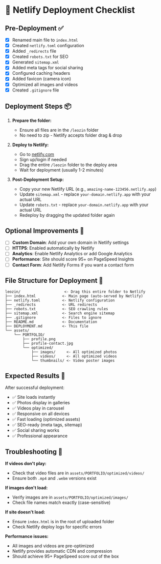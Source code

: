 # 🚀 Netlify Deployment Checklist

## Pre-Deployment ✅

- [x] Renamed main file to `index.html`
- [x] Created `netlify.toml` configuration
- [x] Added `_redirects` file
- [x] Created `robots.txt` for SEO
- [x] Generated `sitemap.xml`
- [x] Added meta tags for social sharing
- [x] Configured caching headers
- [x] Added favicon (camera icon)
- [x] Optimized all images and videos
- [x] Created `.gitignore` file

## Deployment Steps 📦

1. **Prepare the folder:**
   - Ensure all files are in the `/leozin` folder
   - No need to zip - Netlify accepts folder drag & drop

2. **Deploy to Netlify:**
   - Go to [netlify.com](https://netlify.com)
   - Sign up/login if needed
   - Drag the entire `/leozin` folder to the deploy area
   - Wait for deployment (usually 1-2 minutes)

3. **Post-Deployment Setup:**
   - Copy your new Netlify URL (e.g., `amazing-name-123456.netlify.app`)
   - Update `sitemap.xml` - replace `your-domain.netlify.app` with your actual URL
   - Update `robots.txt` - replace `your-domain.netlify.app` with your actual URL
   - Redeploy by dragging the updated folder again

## Optional Improvements 🎯

- [ ] **Custom Domain**: Add your own domain in Netlify settings
- [ ] **HTTPS**: Enabled automatically by Netlify
- [ ] **Analytics**: Enable Netlify Analytics or add Google Analytics
- [ ] **Performance**: Site should score 95+ on PageSpeed Insights
- [ ] **Contact Form**: Add Netlify Forms if you want a contact form

## File Structure for Deployment 📁

```
leozin/                    <- Drag this entire folder to Netlify
├── index.html            <- Main page (auto-served by Netlify)
├── netlify.toml          <- Netlify configuration
├── _redirects            <- URL redirects
├── robots.txt            <- SEO crawling rules
├── sitemap.xml           <- Search engine sitemap
├── .gitignore            <- Files to ignore
├── README.md             <- Documentation
├── DEPLOYMENT.md         <- This file
└── assets/
    └── PORTFOLIO/
        ├── profile.png
        ├── profile-contact.jpg
        └── optimized/
            ├── images/     <- All optimized photos
            ├── videos/     <- All optimized videos
            └── thumbnails/ <- Video poster images
```

## Expected Results 🎉

After successful deployment:
- ✅ Site loads instantly
- ✅ Photos display in galleries
- ✅ Videos play in carousel
- ✅ Responsive on all devices
- ✅ Fast loading (optimized assets)
- ✅ SEO-ready (meta tags, sitemap)
- ✅ Social sharing works
- ✅ Professional appearance

## Troubleshooting 🔧

**If videos don't play:**
- Check that video files are in `assets/PORTFOLIO/optimized/videos/`
- Ensure both `.mp4` and `.webm` versions exist

**If images don't load:**
- Verify images are in `assets/PORTFOLIO/optimized/images/`
- Check file names match exactly (case-sensitive)

**If site doesn't load:**
- Ensure `index.html` is in the root of uploaded folder
- Check Netlify deploy logs for specific errors

**Performance issues:**
- All images and videos are pre-optimized
- Netlify provides automatic CDN and compression
- Should achieve 95+ PageSpeed score out of the box

